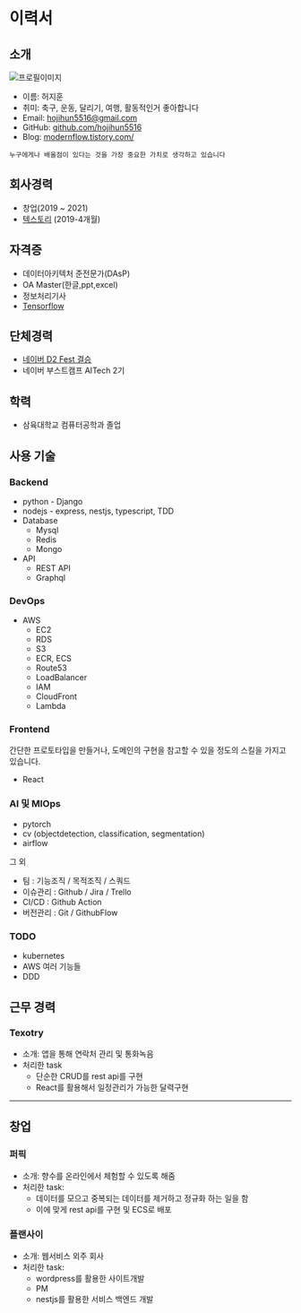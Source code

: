 # 이력서

## 소개

![프로필이미지](https://avatars.githubusercontent.com/u/32387358?v=4)

- 이름: 허지훈
- 취미: 축구, 운동, 달리기, 여행, 활동적인거 좋아합니다
- Email: hojihun5516@gmail.com
- GitHub: [github.com/hojihun5516](https://github.com/hojihun5516)
- Blog: [modernflow.tistory.com/](https://modernflow.tistory.com/)

```
누구에게나 배울점이 있다는 것을 가장 중요한 가치로 생각하고 있습니다
```

## 회사경력

<!-- - [플랜사이](http://plancy.kr/)(2021 ~ 현재) -->

- 창업(2019 ~ 2021)
- [텍스토리](https://www.textory.io/) (2019-4개월)

## 자격증

- 데이터아키텍처 준전문가(DAsP)
- OA Master(한글,ppt,excel)
- 정보처리기사
- [Tensorflow](https://api.accredible.com/v1/frontend/credential_website_embed_image/certificate/25149220)

## 단체경력

- [네이버 D2 Fest 결승](https://github.com/teamthesol/boggler)
- 네이버 부스트캠프 AITech 2기

## 학력
- 삼육대학교 컴퓨터공학과 졸업

## 사용 기술

### Backend
- python - Django
- nodejs - express, nestjs, typescript, TDD
- Database
    - Mysql
    - Redis
    - Mongo
- API
    - REST API
    - Graphql

### DevOps

- AWS
    - EC2
    - RDS
    - S3
    - ECR, ECS
    - Route53
    - LoadBalancer
    - IAM
    - CloudFront
    - Lambda

### Frontend

간단한 프로토타입을 만들거나, 도메인의 구현을 참고할 수 있을 정도의 스킬을 가지고 있습니다.

- React

### AI 및 MlOps

- pytorch
- cv (objectdetection, classification, segmentation)
- airflow

그 외
- 팀 : 기능조직 / 목적조직 / 스쿼드
- 이슈관리 : Github / Jira / Trello
- CI/CD : Github Action
- 버전관리 : Git / GithubFlow

### TODO

- kubernetes
- AWS 여러 기능들
- DDD

## 근무 경력

### Texotry
- 소개: 앱을 통해 연락처 관리 및 통화녹음
- 처리한 task
    - 단순한 CRUD를 rest api를 구현
    - React를 활용해서 일정관리가 가능한 달력구현

--- 
## 창업

### 퍼픽
- 소개: 향수를 온라인에서 체험할 수 있도록 해줌
- 처리한 task: 
    - 데이터를 모으고 중복되는 데이터를 제거하고 정규화 하는 일을 함
    - 이에 맞게 rest api를 구현 및 ECS로 배포
    
### 플랜사이
- 소개: 웹서비스 외주 회사
- 처리한 task:
    - wordpress를 활용한 사이트개발
    - PM
    - nestjs를 활용한 서비스 백엔드 개발

